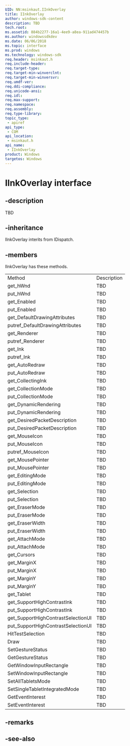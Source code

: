 ```yaml
---
UID: NN:msinkaut.IInkOverlay
title: IInkOverlay
author: windows-sdk-content
description: TBD
tech.root:
ms.assetid: 884b2277-16a1-4ee9-a8ea-911ad474457b
ms.author: windowssdkdev
ms.date: 06/06/2018
ms.topic: interface
ms.prod: windows
ms.technology: windows-sdk
req.header: msinkaut.h
req.include-header:
req.target-type:
req.target-min-winverclnt:
req.target-min-winversvr:
req.umdf-ver:
req.ddi-compliance:
req.unicode-ansi:
req.idl:
req.max-support:
req.namespace:
req.assembly:
req.type-library: 
topic_type: 
 - apiref
api_type: 
 - COM
api_location: 
 - msinkaut.h
api_name: 
 - IInkOverlay
product: Windows
targetos: Windows
---
```


# IInkOverlay interface

## -description

TBD


## -inheritance
IInkOverlay interits from IDispatch. 
## -members

<p>IInkOverlay has these methods.</p>
<table>
	<tr>
		<td>Method</td>
		<td>Description</td>
	</tr>
	<tr>
		<td>get_hWnd</td>
		<td>TBD</td>
	</tr>
	<tr>
		<td>put_hWnd</td>
		<td>TBD</td>
	</tr>
	<tr>
		<td>get_Enabled</td>
		<td>TBD</td>
	</tr>
	<tr>
		<td>put_Enabled</td>
		<td>TBD</td>
	</tr>
	<tr>
		<td>get_DefaultDrawingAttributes</td>
		<td>TBD</td>
	</tr>
	<tr>
		<td>putref_DefaultDrawingAttributes</td>
		<td>TBD</td>
	</tr>
	<tr>
		<td>get_Renderer</td>
		<td>TBD</td>
	</tr>
	<tr>
		<td>putref_Renderer</td>
		<td>TBD</td>
	</tr>
	<tr>
		<td>get_Ink</td>
		<td>TBD</td>
	</tr>
	<tr>
		<td>putref_Ink</td>
		<td>TBD</td>
	</tr>
	<tr>
		<td>get_AutoRedraw</td>
		<td>TBD</td>
	</tr>
	<tr>
		<td>put_AutoRedraw</td>
		<td>TBD</td>
	</tr>
	<tr>
		<td>get_CollectingInk</td>
		<td>TBD</td>
	</tr>
	<tr>
		<td>get_CollectionMode</td>
		<td>TBD</td>
	</tr>
	<tr>
		<td>put_CollectionMode</td>
		<td>TBD</td>
	</tr>
	<tr>
		<td>get_DynamicRendering</td>
		<td>TBD</td>
	</tr>
	<tr>
		<td>put_DynamicRendering</td>
		<td>TBD</td>
	</tr>
	<tr>
		<td>get_DesiredPacketDescription</td>
		<td>TBD</td>
	</tr>
	<tr>
		<td>put_DesiredPacketDescription</td>
		<td>TBD</td>
	</tr>
	<tr>
		<td>get_MouseIcon</td>
		<td>TBD</td>
	</tr>
	<tr>
		<td>put_MouseIcon</td>
		<td>TBD</td>
	</tr>
	<tr>
		<td>putref_MouseIcon</td>
		<td>TBD</td>
	</tr>
	<tr>
		<td>get_MousePointer</td>
		<td>TBD</td>
	</tr>
	<tr>
		<td>put_MousePointer</td>
		<td>TBD</td>
	</tr>
	<tr>
		<td>get_EditingMode</td>
		<td>TBD</td>
	</tr>
	<tr>
		<td>put_EditingMode</td>
		<td>TBD</td>
	</tr>
	<tr>
		<td>get_Selection</td>
		<td>TBD</td>
	</tr>
	<tr>
		<td>put_Selection</td>
		<td>TBD</td>
	</tr>
	<tr>
		<td>get_EraserMode</td>
		<td>TBD</td>
	</tr>
	<tr>
		<td>put_EraserMode</td>
		<td>TBD</td>
	</tr>
	<tr>
		<td>get_EraserWidth</td>
		<td>TBD</td>
	</tr>
	<tr>
		<td>put_EraserWidth</td>
		<td>TBD</td>
	</tr>
	<tr>
		<td>get_AttachMode</td>
		<td>TBD</td>
	</tr>
	<tr>
		<td>put_AttachMode</td>
		<td>TBD</td>
	</tr>
	<tr>
		<td>get_Cursors</td>
		<td>TBD</td>
	</tr>
	<tr>
		<td>get_MarginX</td>
		<td>TBD</td>
	</tr>
	<tr>
		<td>put_MarginX</td>
		<td>TBD</td>
	</tr>
	<tr>
		<td>get_MarginY</td>
		<td>TBD</td>
	</tr>
	<tr>
		<td>put_MarginY</td>
		<td>TBD</td>
	</tr>
	<tr>
		<td>get_Tablet</td>
		<td>TBD</td>
	</tr>
	<tr>
		<td>get_SupportHighContrastInk</td>
		<td>TBD</td>
	</tr>
	<tr>
		<td>put_SupportHighContrastInk</td>
		<td>TBD</td>
	</tr>
	<tr>
		<td>get_SupportHighContrastSelectionUI</td>
		<td>TBD</td>
	</tr>
	<tr>
		<td>put_SupportHighContrastSelectionUI</td>
		<td>TBD</td>
	</tr>
	<tr>
		<td>HitTestSelection</td>
		<td>TBD</td>
	</tr>
	<tr>
		<td>Draw</td>
		<td>TBD</td>
	</tr>
	<tr>
		<td>SetGestureStatus</td>
		<td>TBD</td>
	</tr>
	<tr>
		<td>GetGestureStatus</td>
		<td>TBD</td>
	</tr>
	<tr>
		<td>GetWindowInputRectangle</td>
		<td>TBD</td>
	</tr>
	<tr>
		<td>SetWindowInputRectangle</td>
		<td>TBD</td>
	</tr>
	<tr>
		<td>SetAllTabletsMode</td>
		<td>TBD</td>
	</tr>
	<tr>
		<td>SetSingleTabletIntegratedMode</td>
		<td>TBD</td>
	</tr>
	<tr>
		<td>GetEventInterest</td>
		<td>TBD</td>
	</tr>
	<tr>
		<td>SetEventInterest</td>
		<td>TBD</td>
	</tr>
</table>

## -remarks

## -see-also